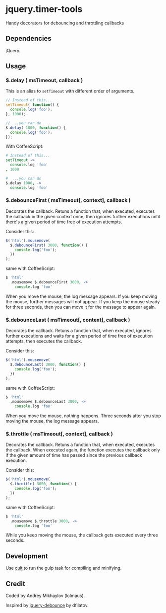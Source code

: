 jquery.timer-tools
==================

Handy decorators for debouncing and throttling callbacks



Dependencies
------------

jQuery.


Usage
-----

### $.delay ( msTimeout, callback )

This is an alias to `setTimeout` with different order of arguments.


```js
// Instead of this...
setTimeout( function() {
  console.log('foo');
}, 1000);

// ...you can do
$.delay( 1000, function() {
  console.log('foo');
});
```

With CoffeeScript:

```coffee
# Instead of this...
setTimeout ->
  console.log 'foo'
, 1000

#  ...you can do
$.delay 1000, ->
  console.log 'foo'
```


### $.debounceFirst ( msTimeout[, context], callback )

Decorates the callback. Retuns a function that, when executed, executes the callback in the given context once, then ignores further executions until there's a given period of time free of execution attempts.

Consider this:

```js
$('html').mousemove(
  $.debounceFirst( 3000, function() {
    console.log('foo');
  })
);
```

same with CoffeeScript:

```coffee
$ 'html'
  .mousemove $.debounceFirst 3000, ->
    console.log 'foo'
```

When you move the mouse, the log message appears. If you keep moving the mouse, further messages will not appear. If you keep the mouse steady for three seconds, then you can move it for the message to appear again.


### $.debounceLast ( msTimeout[, context], callback )

Decorates the callback. Retuns a function that, when executed, ignores further executions and waits for a given period of time free of execution attempts, then executes the callback.

Consider this:

```js
$('html').mousemove(
  $.debounceLast( 3000, function() {
    console.log('foo');
  })
);
```

same with CoffeeScript:

```coffee
$ 'html'
  .mousemove $.debounceLast 3000, ->
    console.log 'foo'
```

When you move the mouse, nothing happens. Three seconds after you stop moving the mouse, the log message appears.


### $.throttle ( msTimeout[, context], callback )

Decorates the callback. Retuns a function that, when executed, executes the callback. When executed again, the function executes the callback only if the given amount of time has passed since the previous callback execution.

Consider this:

```js
$('html').mousemove(
  $.throttle( 3000, function() {
    console.log('foo');
  })
);
```

same with CoffeeScript:

```coffee
$ 'html'
  .mousemove $.throttle 3000, ->
    console.log 'foo'
```


While you keep moving the mouse, the callback gets executed every three seconds.


Development
-----------

Use [cult](https://github.com/typicode/cult) to run the gulp task for compiling and minifying.



Credit
------

Coded by Andrey Mikhaylov (lolmaus).

Inspired by [jquery-debounce](https://code.google.com/p/jquery-debounce/) by dfilatov.